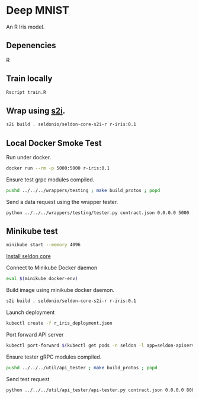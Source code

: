 # Deep MNIST
An R Iris model.

## Depenencies

R

## Train locally

```bash
Rscript train.R
```

## Wrap using [s2i](https://github.com/openshift/source-to-image#installation).

```bash
s2i build . seldonio/seldon-core-s2i-r r-iris:0.1
```

## Local Docker Smoke Test

Run under docker.

```bash
docker run --rm -p 5000:5000 r-iris:0.1
```

Ensure test grpc modules compiled.

```bash
pushd ../../../wrappers/testing ; make build_protos ; popd
```

Send a data request using the wrapper tester.

```bash
python ../../../wrappers/testing/tester.py contract.json 0.0.0.0 5000 -p
```

## Minikube test

```bash
minikube start --memory 4096
```

[Install seldon core](/readme.md#install)

Connect to Minikube Docker daemon

```bash
eval $(minikube docker-env)
```

Build image using minikube docker daemon.

```bash
s2i build . seldonio/seldon-core-s2i-r r-iris:0.1
```

Launch deployment

```bash
kubectl create -f r_iris_deployment.json
```

Port forward API server

```bash
kubectl port-forward $(kubectl get pods -n seldon -l app=seldon-apiserver-container-app -o jsonpath='{.items[0].metadata.name}') -n seldon 8080:8080
```

Ensure tester gRPC modules compiled. 

```bash
pushd ../../../util/api_tester ; make build_protos ; popd
```

Send test request
```bash
python ../../../util/api_tester/api-tester.py contract.json 0.0.0.0 8080 --oauth-key oauth-key --oauth-secret oauth-secret -p
```


